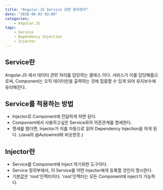 ```yaml
---
title: "Angular.JS Service 관련 용어정리"
date: "2018-06-03 03:09"
categories:
    - Angular.JS
tags:
    - Service
    - Dependency Injection
    - Injector
---
```


## Service란
Angular.JS 에서 데이터 관련 처리를 담당하는 클래스 이다. 서비스가 이를 담당해줌으로써, Component는 오직 데이터만을 출력하는 것에 집중할 수 있게 되어 유지보수에 유리해진다.

## Service를 적용하는 방법
- Injector로 Component에 전달하게 하면 된다.
- Component에서 사용하고싶은 Service와의 의존관계를 명세한다.
- 명세를 했다면, Injector가 이를 자동으로 읽어 Dependency Injection을 하게 된다. (Java의 @Autowired와 비슷한듯.)

## Injector란
- Service를 Component에 Inject 하기위한 도구이다.
- Service 정의부에서, 이 Service를 어떤 Injector에게 등록할 것인지 명시한다.
- 기본값은 'root'인젝터이다. 'root'인젝터는 모든 Component에 inject가 가능하다.